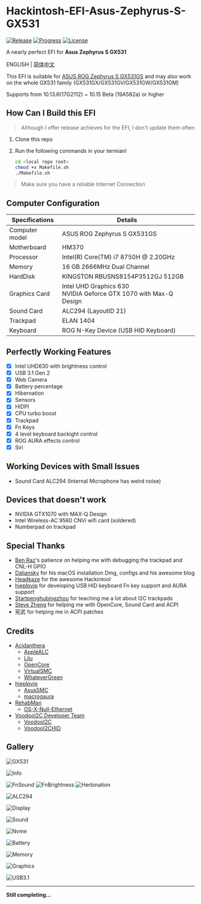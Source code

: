 # Hackintosh-EFI-Asus-Zephyrus-S-GX531

[![Release](https://img.shields.io/github/release/williambj1/Hackintosh-EFI-Asus-Zephyrus-S-GX531.svg)](https://github.com/williambj1/Hackintosh-EFI-Asus-Zephyrus-S-GX531/releases)
[![Progress](https://img.shields.io/badge/Progress-Developing-ff69b4.svg)](https://github.com/williambj1/Hackintosh-EFI-Asus-Zephyrus-S-GX531/blob/master/README.md)
[![License](https://img.shields.io/badge/License-GPLv3-lightgrey.svg)](https://github.com/williambj1/Hackintosh-EFI-Asus-Zephyrus-S-GX531/blob/master/LICENSE)

A nearly perfect EFI for **Asus Zephyrus S GX531**

ENGLISH | [简体中文](https://github.com/williambj1/Hackintosh-EFI-Asus-Zephyrus-S-GX531/blob/master/Resources/README-zh_CN.md)

This EFI is suitable for [ASUS ROG Zephyrus S GX531GS](https://www.asus.com/us/ROG-Republic-Of-Gamers/ROG-Zephyrus-S-GX531) and may also work on the whole GX531 family (GX531GX/GX531GV/GX531GW/GX531GM)

Supports from 10.13.6(17G2112) ~ 10.15 Beta (19A582a) or higher

## How Can I Build this EFI

> Although I offer release achieves for the EFI, I don't update them often

1. Clone this repo
1. Run the following commands in your termianl

   ```bash
   cd <local repo root>
   chmod +x Makefile.sh
   ./Makefile.sh
   ```

> Make sure you have a reliable Internet Connection

## Computer Configuration

| Specifications | Details                                                                 |
| -------------- | ----------------------------------------------------------------------- |
| Computer model | ASUS ROG Zephyrus S GX531GS                                             |
| Motherboard    | HM370                                                                   |
| Processor      | Intel(R) Core(TM) i7 8750H @ 2.20GHz                                    |
| Memory         | 16 GB  2666MHz Dual Channel                                             |
| HardDisk       | KINGSTON RBUSNS8154P3512GJ 512GB                                        |
| Graphics Card  | Intel UHD Graphics 630 <br /> NVIDIA Geforce GTX 1070 with Max-Q Design |
| Sound Card     | ALC294 (LayoutID 21)                                                    |
| Trackpad       | ELAN 1404                                                               |
| Keyboard       | ROG N-Key Device (USB HID Keyboard)                                     |

## Perfectly Working Features

- [x] Intel UHD630 with brightness control
- [x] USB 3.1 Gen 2
- [x] Web Camera
- [x] Battery percentage
- [x] Hibernation
- [x] Sensors
- [x] HIDPI
- [x] CPU turbo boost
- [x] Trackpad
- [x] Fn Keys
- [x] 4 level keyboard backight control
- [x] ROG AURA effects control
- [x] Siri

## Working Devices with Small Issues

- Sound Card ALC294 (Internal Microphone has weird noise)

## Devices that doesn't work

- NVIDIA GTX1070 with MAX-Q Design
- Intel Wireless-AC 9560 CNVi wifi card (soldered)
- Numberpad on trackpad

## Special Thanks

- [Ben Raz](https://github.com/ben9923)'s patience on helping me with debugging the trackpad and CNL-H GPIO
- [Daliansky](https://github.com/daliansky) for his macOS installation Dmg, configs and his awesome blog
- [Headkaze](https://github.com/headkaze) for the awesome Hackintool
- [hieplpvip](https://github.com/hieplpvip) for developing USB HID keyboard Fn key support and AURA support
- [Startpenghubingzhou](https://github.com/penghubingzhou) for teaching me a lot about I2C trackpads
- [Steve Zheng](https://github.com/stevezhengshiqi) for helping me with OpenCore, Sound Card and ACPI
- 宪武 for helping me in ACPI patches

## Credits

- [Acidanthera](https://github.com/acidanthera)
  - [AppleALC](https://github.com/acidanthera/AppleALC)
  - [Lilu](https://github.com/acidanthera/Lilu)
  - [OpenCore](https://github.com/acidanthera/OpenCorePkg)
  - [VirtualSMC](https://github.com/acidanthera/VirtualSMC)
  - [WhateverGreen](https://github.com/acidanthera/WhateverGreen)
- [hieplpvip](https://github.com/hieplpvip)
  - [AsusSMC](https://github.com/hieplpvip/AsusSMC)
  - [macrogaura](https://github.com/hieplpvip/macrogaura)
- [RehabMan](https://github.com/RehabMan)
  - [OS-X-Null-Ethernet](https://github.com/RehabMan/OS-X-Null-Ethernet)
- [VoodooI2C Developer Team](https://voodooi2c.github.io/#Credits%20and%20Acknowledgments/Credits%20and%20Acknowledgments)
  - [VoodooI2C](https://github.com/alexandred/VoodooI2C)
  - [VoodooI2CHID](https://github.com/alexandred/VoodooI2C)

## Gallery

![GX531](https://github.com/williambj1/Hackintosh-EFI-Asus-Zephyrus-S-GX531/blob/master/Resources/GX531.png)

![Info](https://github.com/williambj1/Hackintosh-EFI-Asus-Zephyrus-S-GX531/blob/master/Resources/1.png)

![FnSound](https://github.com/williambj1/Hackintosh-EFI-Asus-Zephyrus-S-GX531/blob/master/Resources/2.png)
![FnBrightness](https://github.com/williambj1/Hackintosh-EFI-Asus-Zephyrus-S-GX531/blob/master/Resources/3.png)
![Herbination](https://github.com/williambj1/Hackintosh-EFI-Asus-Zephyrus-S-GX531/blob/master/Resources/Herbination.png)

![ALC294](https://github.com/williambj1/Hackintosh-EFI-Asus-Zephyrus-S-GX531/blob/master/Resources/4.png)

![Display](https://github.com/williambj1/Hackintosh-EFI-Asus-Zephyrus-S-GX531/blob/master/Resources/5.png)

![Sound](https://github.com/williambj1/Hackintosh-EFI-Asus-Zephyrus-S-GX531/blob/master/Resources/6.png)

![Nvme](https://github.com/williambj1/Hackintosh-EFI-Asus-Zephyrus-S-GX531/blob/master/Resources/7.png)

![Battery](https://github.com/williambj1/Hackintosh-EFI-Asus-Zephyrus-S-GX531/blob/master/Resources/8.png)

![Memory](https://github.com/williambj1/Hackintosh-EFI-Asus-Zephyrus-S-GX531/blob/master/Resources/9.png)

![Graphics](https://github.com/williambj1/Hackintosh-EFI-Asus-Zephyrus-S-GX531/blob/master/Resources/10.png)

![USB3.1](https://github.com/williambj1/Hackintosh-EFI-Asus-Zephyrus-S-GX531/blob/master/Resources/11.png)

---

**Still completing...**
